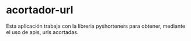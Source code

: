 # acortador-url
Esta aplicación trabaja con la libreria pyshorteners para obtener, mediante el uso de apis, urls acortadas.

